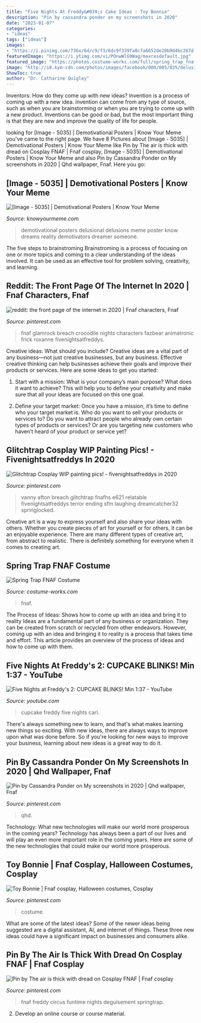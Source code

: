 ```yaml
---
title: "Five Nights At Freddy&#039;s Cake Ideas : Toy Bonnie"
description: "Pin by cassandra ponder on my screenshots in 2020"
date: "2023-01-07"
categories:
- "ideas"
tags: ["ideas"]
images:
- "https://i.pinimg.com/736x/6d/c9/f3/6dc9f339fa0cfa6652de20b9d4bc267d.jpg"
featuredImage: "https://i.ytimg.com/vi/POnwWlG9Wag/maxresdefault.jpg"
featured_image: "https://photos.costume-works.com/full/spring_trap_fnaf1.jpg"
image: "http://i0.kym-cdn.com/photos/images/facebook/000/005/035/delusions.jpg"
ShowToc: true
author: "Dr. Catharine Quigley"
---
```



Inventors: How do they come up with new ideas?
Invention is a process of coming up with a new idea. invention can come from any type of source, such as when you are brainstorming or when you are trying to come up with a new product. Inventions can be good or bad, but the most important thing is that they are new and improve the quality of life for people.

	

		
looking for [Image - 5035] | Demotivational Posters | Know Your Meme you've came to the right page. We have 8 Pictures about [Image - 5035] | Demotivational Posters | Know Your Meme like Pin by The air is thick with dread on Cosplay FNAF | Fnaf cosplay, [Image - 5035] | Demotivational Posters | Know Your Meme and also Pin by Cassandra Ponder on My screenshots in 2020 | Qhd wallpaper, Fnaf. Here you go:
		
    
## [Image - 5035] | Demotivational Posters | Know Your Meme

<img loading=lazy src="http://i0.kym-cdn.com/photos/images/facebook/000/005/035/delusions.jpg" onerror="this.onerror=null;this.src='https://tse2.mm.bing.net/th?id=OIP.JKMMTZNmFIw0JB7mdbMocAHaGN&amp;pid=15.1';" alt="[Image - 5035] | Demotivational Posters | Know Your Meme">

_Source: knowyourmeme.com_

>demotivational posters delusional delusions meme poster know dreams reality demotivators dreamer someone. 

	

The five steps to brainstroming
Brainstroming is a process of focusing on one or more topics and coming to a clear understanding of the ideas involved. It can be used as an effective tool for problem solving, creativity, and learning.

    
## Reddit: The Front Page Of The Internet In 2020 | Fnaf Characters, Fnaf

<img loading=lazy src="https://i.pinimg.com/736x/6d/c9/f3/6dc9f339fa0cfa6652de20b9d4bc267d.jpg" onerror="this.onerror=null;this.src='https://tse2.mm.bing.net/th?id=OIP.h4DBrj-0W3Fpa-hrXvgz6AHaKC&amp;pid=15.1';" alt="reddit: the front page of the internet in 2020 | Fnaf characters, Fnaf">

_Source: pinterest.com_

>fnaf glamrock breach crocodile nights characters fazbear animatronic frick roxanne fivenightsatfreddys. 

	

Creative ideas: What should you include?
Creative ideas are a vital part of any business—not just creative businesses, but any business. Effective creative thinking can help businesses achieve their goals and improve their products or services. Here are some ideas to get you started:
1. Start with a mission: What is your company’s main purpose? What does it want to achieve? This will help you to define your creativity and make sure that all your ideas are focused on this one goal.

2. Define your target market: Once you have a mission, it’s time to define who your target market is. Who do you want to sell your products or services to? Do you want to attract people who already own certain types of products or services? Or are you targeting new customers who haven’t heard of your product or service yet?

    
## Glitchtrap Cosplay WIP Painting Pics! - Fivenightsatfreddys In 2020

<img loading=lazy src="https://i.pinimg.com/736x/42/d0/18/42d0180e030cb95cc27a629b7793a798.jpg" onerror="this.onerror=null;this.src='https://tse3.mm.bing.net/th?id=OIP.4LdtMlO8rJmnqSn0EWMYhAHaOe&amp;pid=15.1';" alt="Glitchtrap Cosplay WIP painting pics! - fivenightsatfreddys in 2020">

_Source: pinterest.com_

>vanny afton breach glitchtrap fnafhs e621 relatable fivenightsatfreddys terror ending sfm laughing dreamcatcher32 springlocked. 

	

Creative art is a way to express yourself and also share your ideas with others. Whether you create pieces of art for yourself or for others, it can be an enjoyable experience. There are many different types of creative art, from abstract to realistic. There is definitely something for everyone when it comes to creating art.

    
## Spring Trap FNAF Costume

<img loading=lazy src="https://photos.costume-works.com/full/spring_trap_fnaf1.jpg" onerror="this.onerror=null;this.src='https://tse3.mm.bing.net/th?id=OIP.RLnoUxVD8rglu_qEQlqXAAHaMM&amp;pid=15.1';" alt="Spring Trap FNAF Costume">

_Source: costume-works.com_

>fnaf. 

	

The Process of Ideas: Shows how to come up with an idea and bring it to reality
Ideas are a fundamental part of any business or organization. They can be created from scratch or recycled from other endeavors. However, coming up with an idea and bringing it to reality is a process that takes time and effort. This article provides an overview of the process of ideas and how to come up with them.

    
## Five Nights At Freddy&#039;s 2: CUPCAKE BLINKS! Min 1:37 - YouTube

<img loading=lazy src="https://i.ytimg.com/vi/POnwWlG9Wag/maxresdefault.jpg" onerror="this.onerror=null;this.src='https://tse2.mm.bing.net/th?id=OIP.W7tOyo18DRVV9MjqrK-9cAHaEK&amp;pid=15.1';" alt="Five Nights at Freddy&#039;s 2: CUPCAKE BLINKS! Min 1:37 - YouTube">

_Source: youtube.com_

>cupcake freddy five nights carl. 

	

There's always something new to learn, and that's what makes learning new things so exciting. With new ideas, there are always ways to improve upon what was done before. So if you're looking for new ways to improve your business, learning about new ideas is a great way to do it.

    
## Pin By Cassandra Ponder On My Screenshots In 2020 | Qhd Wallpaper, Fnaf

<img loading=lazy src="https://i.pinimg.com/736x/7c/2e/8f/7c2e8f5effc05cc5c6703943cc99fd06.jpg" onerror="this.onerror=null;this.src='https://tse4.mm.bing.net/th?id=OIP.y33jxGyk0dwKsMuUj9rH4AHaDQ&amp;pid=15.1';" alt="Pin by Cassandra Ponder on My screenshots in 2020 | Qhd wallpaper, Fnaf">

_Source: pinterest.com_

>qhd. 

	

Technology: What new technologies will make our world more prosperous in the coming years?
Technology has always been a part of our lives and will play an even more important role in the coming years. Here are some of the new technologies that could make our world more prosperous.

    
## Toy Bonnie | Fnaf Cosplay, Halloween Costumes, Cosplay

<img loading=lazy src="https://i.pinimg.com/736x/60/99/d5/6099d59e742a2b89e61579e41619774f.jpg" onerror="this.onerror=null;this.src='https://tse4.mm.bing.net/th?id=OIP.YqjQv2f84jMx6Kjst-EJKgHaJ3&amp;pid=15.1';" alt="Toy Bonnie | Fnaf cosplay, Halloween costumes, Cosplay">

_Source: pinterest.com_

>costume. 

	

What are some of the latest ideas?
Some of the newer ideas being suggested are a digital assistant, AI, and internet of things. These three new ideas could have a significant impact on businesses and consumers alike.

    
## Pin By The Air Is Thick With Dread On Cosplay FNAF | Fnaf Cosplay

<img loading=lazy src="https://i.pinimg.com/736x/54/0f/a5/540fa5d41c0ffac2370bbaeaf0e040cf.jpg" onerror="this.onerror=null;this.src='https://tse3.mm.bing.net/th?id=OIP.65xpbvLTGhG_v9a3moTzDAHaI2&amp;pid=15.1';" alt="Pin by The air is thick with dread on Cosplay FNAF | Fnaf cosplay">

_Source: pinterest.com_

>fnaf freddy circus funtime nights deguisement springtrap. 

	

2. Develop an online course or course material.

